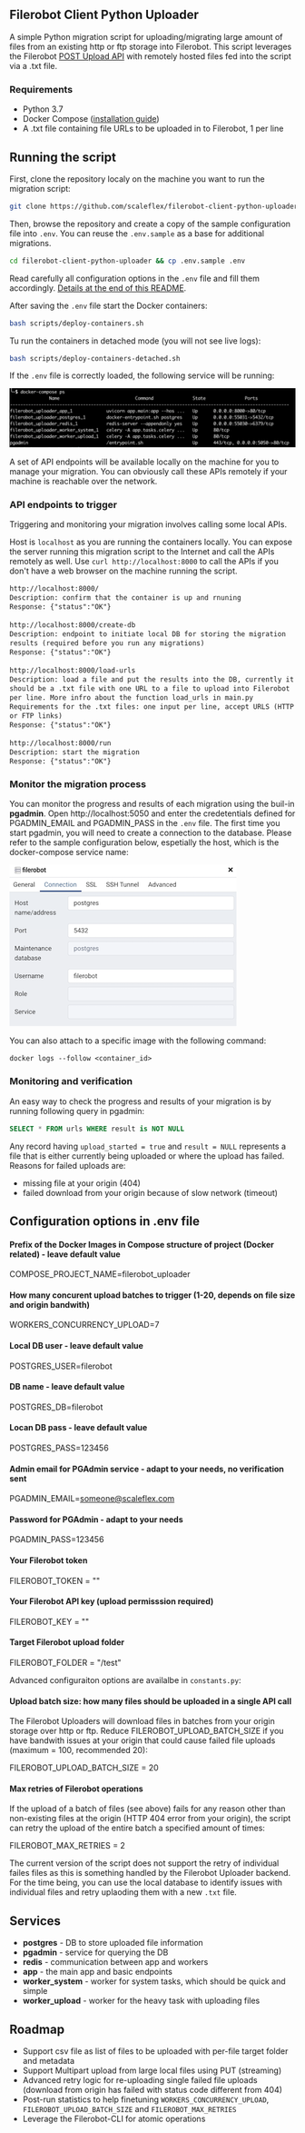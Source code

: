 ## Filerobot Client Python Uploader

A simple Python migration script for uploading/migrating large amount of files from an existing http or ftp storage into Filerobot. This script leverages the Filerobot [POST Upload API](https://docs.filerobot.com/go/filerobot-documentation/en/store-manage/store-apis/file-apis/upload-files) with remotely hosted files fed into the script via a .txt file.

### Requirements

- Python 3.7
- Docker Compose ([installation guide](https://docs.docker.com/compose/install/))
- A .txt file containing file URLs to be uploaded in to Filerobot, 1 per line

## Running the script
First, clone the repository localy on the machine you want to run the migration script:
```bash
git clone https://github.com/scaleflex/filerobot-client-python-uploader.git
```

Then, browse the repository and create a copy of the sample configuration file into `.env`. You can reuse the `.env.sample` as a base for additional migrations.
```bash
cd filerobot-client-python-uploader && cp .env.sample .env
```

Read carefully all configuration options in the `.env` file and fill them accordingly. [Details at the end of this README](https://github.com/scaleflex/filerobot-client-python-uploader#configuration-options-in-env-file).

After saving the `.env` file start the Docker containers:
```bash
bash scripts/deploy-containers.sh
```

Tu run the containers in detached mode (you will not see live logs):
```bash
bash scripts/deploy-containers-detached.sh
```

If the `.env` file is correctly loaded, the following service will be running:  

![docker compose ps](/docs/static/docker-compose-ps.png)

A set of API endpoints will be available locally on the machine for you to manage your migration. You can obviously call these APIs remotely if your machine is reachable over the network.

### API endpoints to trigger
Triggering and monitoring your migration involves calling some local APIs. 

Host is `localhost` as you are running the containers locally. You can expose the server running this migration script to the Internet and call the APIs remotely as well. Use `curl http://localhost:8000` to call the APIs if you don't have a web browser on the machine running the script.

```
http://localhost:8000/
Description: confirm that the container is up and rnuning
Response: {"status":"OK"}

http://localhost:8000/create-db
Description: endpoint to initiate local DB for storing the migration results (required before you run any migrations)
Response: {"status":"OK"}

http://localhost:8000/load-urls
Description: load a file and put the results into the DB, currently it should be a .txt file with one URL to a file to upload into Filerobot per line. More infro about the function load_urls in main.py
Requirements for the .txt files: one input per line, accept URLS (HTTP or FTP links)
Response: {"status":"OK"}

http://localhost:8000/run
Description: start the migration
Response: {"status":"OK"}
```

### Monitor the migration process
You can monitor the progress and results of each migration using the buil-in **pgadmin**.
Open http://localhost:5050 and enter the credetentials defined for PGADMIN_EMAIL and PGADMIN_PASS in the `.env` file.
The first time you start pgadmin, you will need to create a connection to the database.
Please refer to the sample configuration below, espetially the host, which is the docker-compose service name:

![PG admin config](/docs/static/pg-admin-config.png)

You can also attach to a specific image with the following command:
```
docker logs --follow <container_id>
```

### Monitoring and verification

An easy way to check the progress and results of your migration is by running following query in pgadmin:

```sql
SELECT * FROM urls WHERE result is NOT NULL
```

Any record having `upload_started = true` and `result = NULL` represents a file that is either currently being uploaded or where the upload has failed. Reasons for failed uploads are:

- missing file at your origin (404)
- failed download from your origin because of slow network (timeout)


## Configuration options in .env file

#### Prefix of the Docker Images in Compose structure of project (Docker related) - leave default value
COMPOSE_PROJECT_NAME=filerobot_uploader

#### How many concurent upload batches to trigger (1-20, depends on file size and origin bandwith)
WORKERS_CONCURRENCY_UPLOAD=7

#### Local DB user - leave default value
POSTGRES_USER=filerobot

#### DB name - leave default value
POSTGRES_DB=filerobot

#### Locan DB pass - leave default value
POSTGRES_PASS=123456

#### Admin email for PGAdmin service - adapt to your needs, no verification sent
PGADMIN_EMAIL=someone@scaleflex.com

#### Password for PGAdmin - adapt to your needs
PGADMIN_PASS=123456

#### Your Filerobot token
FILEROBOT_TOKEN = ""

#### Your Filerobot API key (upload permisssion required)
FILEROBOT_KEY = ""

#### Target Filerobot upload folder
FILEROBOT_FOLDER = "/test"

Advanced configuraiton options are availalbe in `constants.py`:

#### Upload batch size: how many files should be uploaded in a single API call 

The Filerobot Uploaders will download files in batches from your origin storage over http or ftp. Reduce FILEROBOT_UPLOAD_BATCH_SIZE if you have bandwith issues at your origin that could cause failed file uploads (maximum = 100, recommended 20):

FILEROBOT_UPLOAD_BATCH_SIZE = 20

#### Max retries of Filerobot operations

If the upload of a batch of files (see above) fails for any reason other than non-existing files at the origin (HTTP 404 error from your origin), the script can retry the upload of the entire batch a specified amount of times:

FILEROBOT_MAX_RETRIES = 2

The current version of the script does not support the retry of individual failes files as this is something handled by the Filerobot Uploader backend. For the time being, you can use the local database to identify issues with individual files and retry uplaoding them with a new `.txt` file.

## Services
- **postgres** - DB to store uploaded file information
- **pgadmin** - service for querying the DB
- **redis** - communication between app and workers
- **app** - the main app and basic endpoints
- **worker_system** - worker for system tasks, which should be quick and simple
- **worker_upload** - worker for the heavy task with uploading files

## Roadmap
- Support csv file as list of files to be uploaded with per-file target folder and metadata
- Support Multipart upload from large local files using PUT (streaming)
- Advanced retry logic for re-uploading single failed file uploads (download from origin has failed with status code different from 404)
- Post-run statistics to help finetuning `WORKERS_CONCURRENCY_UPLOAD`, `FILEROBOT_UPLOAD_BATCH_SIZE` and `FILEROBOT_MAX_RETRIES`
- Leverage the Filerobot-CLI for atomic operations
